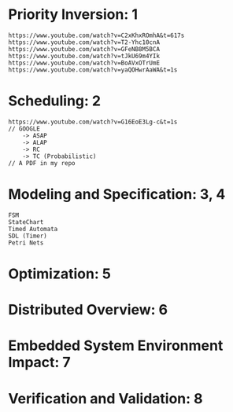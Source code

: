 # Priority Inversion: 1

    https://www.youtube.com/watch?v=C2xKhxROmhA&t=617s
    https://www.youtube.com/watch?v=T2-Yhc10cnA
    https://www.youtube.com/watch?v=GFeNB8M5BCA
    https://www.youtube.com/watch?v=tJkU69m4YIk
    https://www.youtube.com/watch?v=BoAVxOTrUmE
    https://www.youtube.com/watch?v=yaQOHwrAaWA&t=1s

# Scheduling: 2

    https://www.youtube.com/watch?v=G16EoE3Lg-c&t=1s
    // GOOGLE
        -> ASAP
        -> ALAP
        -> RC
        -> TC (Probabilistic)
    // A PDF in my repo

# Modeling and Specification: 3, 4

    FSM
    StateChart
    Timed Automata
    SDL (Timer)
    Petri Nets

# Optimization: 5

# Distributed Overview: 6

# Embedded System Environment Impact: 7

# Verification and Validation: 8

